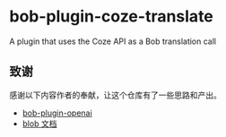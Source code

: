 # bob-plugin-coze-translate

A plugin that uses the Coze API as a Bob translation call


## 致谢

感谢以下内容作者的奉献，让这个仓库有了一些思路和产出。

- [bob-plugin-openai](https://github.com/openai-translator/bob-plugin-openai-translator/tree/main)
- [blob 文档](https://bobtranslate.com/plugin/api/data.html)

